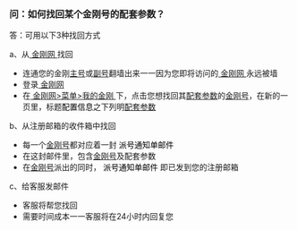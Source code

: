 ### 问：如何找回某个金刚号的配套参数？

答：可用以下3种找回方式

a、从[ 金刚网 ](https://www.atozitpro.net/zh/)找回

- 连通您的金刚[主号](https://a2zitpro.github.io/web/主号)或[副号](https://a2zitpro.github.io/web/副号)翻墙出来一一因为您即将访问的[ 金刚网 ](https://www.atozitpro.net/zh/)永远被墙
- 登录[ 金刚网 ](https://www.atozitpro.net/zh/)
- 在[ 金刚网>菜单>我的金刚 ](https://www.atozitpro.net/zh/my-account/)下，点击您想找回其[配套参数](https://a2zitpro.github.io/web/配套参数)的[金刚号](https://a2zitpro.github.io/web/金刚号)，在新的一页里，标题<font color="black">配置信息</font>之下列明[配套参数](https://a2zitpro.github.io/web/配套参数)

b、从注册邮箱的收件箱中找回

- 每一个[金刚号](https://a2zitpro.github.io/web/金刚号)都对应着一封<font color="black"> 派号通知单邮件 </font>
- 在这封邮件里，包含[金刚号](https://a2zitpro.github.io/web/金刚号)及配套参数
- 在[金刚号](https://a2zitpro.github.io/web/金刚号)派出的同时，<font color="black"> 派号通知单邮件 </font>即已发到您的注册邮箱

c、给客服发邮件

- 客服将帮您找回
- 需要时间成本一一客服将在24小时内回复您
